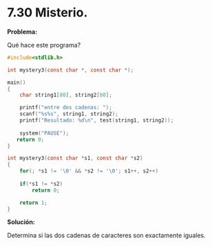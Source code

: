 # 7.30 Misterio.

**Problema:**

Qué hace este programa?

```c
#include<stdlib.h>

int mystery3(const char *, const char *);

main()
{
	char string1[80], string2[80];

	printf("entre dos cadenas: ");
	scanf("%s%s", string1, string2);
	printf("Resultado: %d\n", test(string1, string2));
	
	system("PAUSE");
   return 0;
}

int mystery3(const char *s1, const char *s2)
{
	for(; *s1 != '\0' && *s2 != '\0'; s1++, s2++)
	
    if(*s1 != *s2)
        return 0;

	return 1;
}
```
**Solución:**

Determina si las dos cadenas de caracteres son exactamente iguales. 
